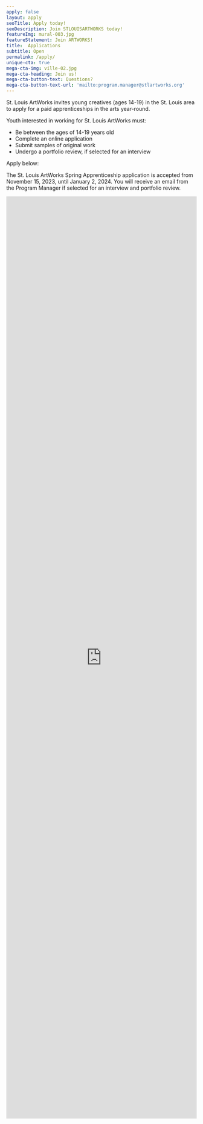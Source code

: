 ```yaml
---
apply: false
layout: apply
seoTitle: Apply today!
seoDescription: Join STLOUISARTWORKS today!
featureImg: mural-003.jpg
featureStatement: Join ARTWORKS!
title:  Applications
subtitle: Open
permalink: /apply/
unique-cta: true
mega-cta-img: ville-02.jpg
mega-cta-heading: Join us!
mega-cta-button-text: Questions?
mega-cta-button-text-url: 'mailto:program.manager@stlartworks.org'
---
```

St. Louis ArtWorks invites young creatives (ages 14-19) in the St. Louis area to apply for a paid apprenticeships in the arts year-round.

Youth interested in working for St. Louis ArtWorks must:

- Be between the ages of 14-19 years old
- Complete an online application
- Submit samples of original work
- Undergo a portfolio review, if selected for an interview 

Apply below:

The St. Louis ArtWorks Spring Apprenticeship application is accepted from November 15, 2023, until January 2, 2024. You will receive an email from the Program Manager if selected for an interview and portfolio review.

<iframe style="width: 100%" src="https://docs.google.com/forms/d/e/1FAIpQLSctdI13Ollbq7uJyHXMDPzXFZZB-mp_KY_4Gnc7ZEOoK7aMbQ/viewform?embedded=true" width="100%" height="2435" frameborder="0" marginheight="0" marginwidth="0">Loading…</iframe>


<!--Sorry, applications are currently closed. There will be another opportunity to apply next season. Please check back later.-->

<!--THANK YOU for your interest and support of teen employment in the arts!-->